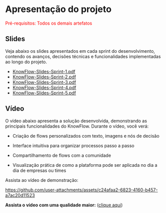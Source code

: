 # Apresentação do projeto

<span style="color:red">Pré-requisitos: Todos os demais artefatos</span>


## Slides

Veja abaixo os slides apresentados em cada sprint do desenvolvimento, contendo os avanços, decisões técnicas e funcionalidades implementadas ao longo do projeto.

- [KnowFlow-Slides-Sprint-1.pdf](./sprint-1.pdf)
- [KnowFlow-Slides-Sprint-2.pdf](./sprint-2.pdf)
- [KnowFlow-Slides-Sprint-3.pdf](./sprint-3.pdf)
- [KnowFlow-Slides-Sprint-4.pdf](./sprint-4.pdf)
- [KnowFlow-Slides-Sprint-5.pdf](./sprint-5.pdf)




## Vídeo

O vídeo abaixo apresenta a solução desenvolvida, demonstrando as principais funcionalidades do KnowFlow.
Durante o vídeo, você verá:

- Criação de flows personalizados com texto, imagens e nós de decisão

- Interface intuitiva para organizar processos passo a passo

- Compartilhamento de flows com a comunidade

- Visualização prática de como a plataforma pode ser aplicada no dia a dia de empresas ou times



 Assista ao vídeo de demonstração:
 



https://github.com/user-attachments/assets/c24afaa2-6823-4160-b457-a7ac20d11523


**Assista o vídeo com uma qualidade maior:** ([clique aqui](https://drive.google.com/file/d/1qxoV_pf74w9hDBk3ScedghmPrM-_cuqW/view?usp=sharing))



